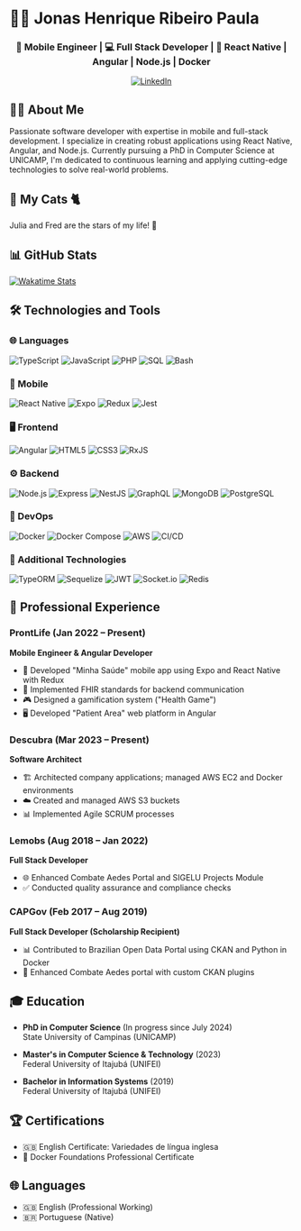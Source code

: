 # 👨‍💻 Jonas Henrique Ribeiro Paula

<div align="center">
  <h3>📱 Mobile Engineer | 💻 Full Stack Developer | 🚀 React Native | Angular | Node.js | Docker</h3>
  
  <a href="https://www.linkedin.com/in/jonaspaula">
    <img src="https://img.shields.io/badge/LinkedIn-0077B5?style=for-the-badge&logo=linkedin&logoColor=white" alt="LinkedIn"/>
  </a>
</div>

## 👨‍💻 About Me

Passionate software developer with expertise in mobile and full-stack development. I specialize in creating robust applications using React Native, Angular, and Node.js. Currently pursuing a PhD in Computer Science at UNICAMP, I'm dedicated to continuous learning and applying cutting-edge technologies to solve real-world problems.

## 🐾 My Cats 🐈

Julia and Fred are the stars of my life! 💖


## 📊 GitHub Stats

[![Wakatime Stats](https://github-readme-stats.vercel.app/api/wakatime?username=@jonasribpaula\&layout=compact&theme=react)](https://github.com/anuraghazra/github-readme-stats)

## 🛠️ Technologies and Tools
### 🌐 Languages
![TypeScript](https://img.shields.io/badge/TypeScript-007ACC?style=for-the-badge&logo=typescript&logoColor=white)
![JavaScript](https://img.shields.io/badge/JavaScript-F7DF1E?style=for-the-badge&logo=javascript&logoColor=black)
![PHP](https://img.shields.io/badge/PHP-777BB4?style=for-the-badge&logo=php&logoColor=white)
![SQL](https://img.shields.io/badge/SQL-4479A1?style=for-the-badge&logo=postgresql&logoColor=white)
![Bash](https://img.shields.io/badge/Bash-4EAA25?style=for-the-badge&logo=gnu-bash&logoColor=white)

### 📱 Mobile
![React Native](https://img.shields.io/badge/React_Native-20232A?style=for-the-badge&logo=react&logoColor=61DAFB)
![Expo](https://img.shields.io/badge/Expo-000020?style=for-the-badge&logo=expo&logoColor=white)
![Redux](https://img.shields.io/badge/Redux-593D88?style=for-the-badge&logo=redux&logoColor=white)
![Jest](https://img.shields.io/badge/Jest-C21325?style=for-the-badge&logo=jest&logoColor=white)

### 🖥️ Frontend
![Angular](https://img.shields.io/badge/Angular-DD0031?style=for-the-badge&logo=angular&logoColor=white)
![HTML5](https://img.shields.io/badge/HTML5-E34F26?style=for-the-badge&logo=html5&logoColor=white)
![CSS3](https://img.shields.io/badge/CSS3-1572B6?style=for-the-badge&logo=css3&logoColor=white)
![RxJS](https://img.shields.io/badge/RxJS-B7178C?style=for-the-badge&logo=reactivex&logoColor=white)

### ⚙️ Backend
![Node.js](https://img.shields.io/badge/Node.js-339933?style=for-the-badge&logo=nodedotjs&logoColor=white)
![Express](https://img.shields.io/badge/Express-000000?style=for-the-badge&logo=express&logoColor=white)
![NestJS](https://img.shields.io/badge/NestJS-E0234E?style=for-the-badge&logo=nestjs&logoColor=white)
![GraphQL](https://img.shields.io/badge/GraphQL-E10098?style=for-the-badge&logo=graphql&logoColor=white)
![MongoDB](https://img.shields.io/badge/MongoDB-4EA94B?style=for-the-badge&logo=mongodb&logoColor=white)
![PostgreSQL](https://img.shields.io/badge/PostgreSQL-316192?style=for-the-badge&logo=postgresql&logoColor=white)

### 🐳 DevOps
![Docker](https://img.shields.io/badge/Docker-2496ED?style=for-the-badge&logo=docker&logoColor=white)
![Docker Compose](https://img.shields.io/badge/Docker_Compose-2496ED?style=for-the-badge&logo=docker&logoColor=white)
![AWS](https://img.shields.io/badge/AWS-232F3E?style=for-the-badge&logo=amazon-aws&logoColor=white)
![CI/CD](https://img.shields.io/badge/CI/CD-2088FF?style=for-the-badge&logo=github-actions&logoColor=white)

### 🧰 Additional Technologies
![TypeORM](https://img.shields.io/badge/TypeORM-FE0902?style=for-the-badge&logoColor=white)
![Sequelize](https://img.shields.io/badge/Sequelize-52B0E7?style=for-the-badge&logo=sequelize&logoColor=white)
![JWT](https://img.shields.io/badge/JWT-000000?style=for-the-badge&logo=json-web-tokens&logoColor=white)
![Socket.io](https://img.shields.io/badge/Socket.io-010101?style=for-the-badge&logo=socket.io&logoColor=white)
![Redis](https://img.shields.io/badge/Redis-DC382D?style=for-the-badge&logo=redis&logoColor=white)

## 💼 Professional Experience

### ProntLife (Jan 2022 – Present)
**Mobile Engineer & Angular Developer**
- 📱 Developed "Minha Saúde" mobile app using Expo and React Native with Redux
- 🏥 Implemented FHIR standards for backend communication
- 🎮 Designed a gamification system ("Health Game")
- 🖥️ Developed "Patient Area" web platform in Angular

### Descubra (Mar 2023 – Present)
**Software Architect**
- 🏗️ Architected company applications; managed AWS EC2 and Docker environments
- ☁️ Created and managed AWS S3 buckets
- 📊 Implemented Agile SCRUM processes

### Lemobs (Aug 2018 – Jan 2022)
**Full Stack Developer**
- 🌐 Enhanced Combate Aedes Portal and SIGELU Projects Module
- ✅ Conducted quality assurance and compliance checks

### CAPGov (Feb 2017 – Aug 2019)
**Full Stack Developer (Scholarship Recipient)**
- 📊 Contributed to Brazilian Open Data Portal using CKAN and Python in Docker
- 🦟 Enhanced Combate Aedes portal with custom CKAN plugins

## 🎓 Education

- **PhD in Computer Science** (In progress since July 2024)  
  State University of Campinas (UNICAMP)

- **Master's in Computer Science & Technology** (2023)  
  Federal University of Itajubá (UNIFEI)

- **Bachelor in Information Systems** (2019)  
  Federal University of Itajubá (UNIFEI)

## 🏆 Certifications

- 🇬🇧 English Certificate: Variedades de língua inglesa
- 🐳 Docker Foundations Professional Certificate

## 🌐 Languages

- 🇬🇧 English (Professional Working)
- 🇧🇷 Portuguese (Native)

